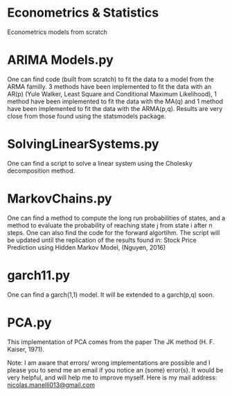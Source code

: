 # Econometrics & Statistics
Econometrics models from scratch


# ARIMA Models.py

One can find code (built from scratch) to fit the data to a model from the ARMA familly. 3 methods have been implemented to fit the data with an AR(p) (Yule Walker, Least Square and Conditional Maximum Likelihood), 1 method have been implemented to fit the data with the MA(q) and 1 method have been implemented to fit the data with the ARMA(p,q). Results are very close from those found using the statsmodels package.

# SolvingLinearSystems.py 

One can find a script to solve a linear system using the Cholesky decomposition method.

# MarkovChains.py

One can find a method to compute the long run probabilities of states, and a method to evaluate the probability of reaching state j from state i after n steps. One can also find the code for the forward algortihm.
The script will be updated until the replication of the results found in: Stock Price Prediction using Hidden Markov Model, (Nguyen, 2016)

# garch11.py

One can find a garch(1,1) model. It will be extended to a garch(p,q) soon.

# PCA.py

This implementation of PCA comes from the paper The JK method (H. F. Kaiser, 1971).

Note: I am aware that errors/ wrong implementations are possible and I please you to send me an email if you notice an (some) error(s). It would be very helpful, and will help me to improve myself. Here is my mail address: nicolas.manelli013@gmail.com
